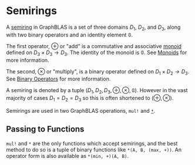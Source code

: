 # Semirings

A [semiring](https://mathworld.wolfram.com/Semiring.html) in GraphBLAS is a set of three domains $D_1$, $D_2$, and $D_3$, along with two binary operators and an identity element $\mathbb{0}$. 

The first operator, $\oplus$ or "add" is a commutative and associative [monoid](https://mathworld.wolfram.com/Monoid.html) defined on $D_3 \times D_3 \rightarrow D_3$. The identity of the monoid is $\mathbb{0}$. See [Monoids](@ref) for more information.

The second, $\otimes$ or "multiply", is a binary operator defined on $D_1 \times D_2 \rightarrow D_3$. See [Binary Operators](@ref) for more information. 

A semiring is denoted by a tuple $(D_1, D_2, D_3, \oplus, \otimes, \mathbb{0})$. However in the vast majority of cases $D_1 = D_2 = D_3$ so this is often shortened to $(\oplus, \otimes)$.

Semirings are used in two GraphBLAS operations, `mul!` and [`*`](@ref).

## Passing to Functions

`mul!` and `*` are the only functions which accept semirings, and the best method to do so is a tuple of binary functions like `*(A, B, (max, +))`. An operator form is also available as `*(min, +)(A, B)`.